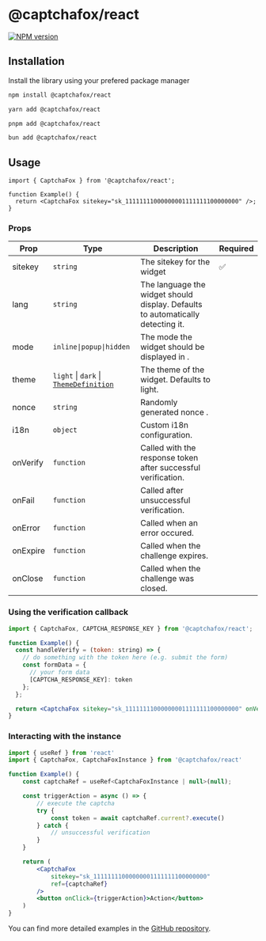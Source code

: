 # @captchafox/react

[![NPM version](https://img.shields.io/npm/v/@captchafox/react.svg)](https://www.npmjs.com/package/@captchafox/react)

## Installation

Install the library using your prefered package manager

```sh
npm install @captchafox/react
```

```sh
yarn add @captchafox/react
```

```sh
pnpm add @captchafox/react
```

```sh
bun add @captchafox/react
```

## Usage

```tsx
import { CaptchaFox } from '@captchafox/react';

function Example() {
  return <CaptchaFox sitekey="sk_11111111000000001111111100000000" />;
}
```

### Props

| **Prop** | **Type**                                                                                           | **Description**                                                                 | **Required** |
| -------- | -------------------------------------------------------------------------------------------------- | ------------------------------------------------------------------------------- | ------------ |
| sitekey  | `string`                                                                                           | The sitekey for the widget                                                      | ✅            |
| lang     | `string`                                                                                           | The language the widget should display. Defaults to automatically detecting it. |              |
| mode     | `inline\|popup\|hidden`                                                                            | The mode the widget should be displayed in .                                    |              |
| theme    | `light` &#124; `dark` &#124; [`ThemeDefinition`](https://docs.captchafox.com/theming#custom-theme) | The theme of the widget. Defaults to light.                                     |              |
| nonce    | `string`                                                                                           | Randomly generated nonce .                                                      |              |
| i18n     | `object`                                                                                           | Custom i18n configuration.                                                      |              |
| onVerify | `function`                                                                                         | Called with the response token after successful verification.                   |              |
| onFail   | `function`                                                                                         | Called after unsuccessful verification.                                         |              |
| onError  | `function`                                                                                         | Called when an error occured.                                                   |              |
| onExpire | `function`                                                                                         | Called when the challenge expires.                                              |              |
| onClose  | `function`                                                                                         | Called when the challenge was closed.                                           |              |

### Using the verification callback

```jsx
import { CaptchaFox, CAPTCHA_RESPONSE_KEY } from '@captchafox/react';

function Example() {
  const handleVerify = (token: string) => {
    // do something with the token here (e.g. submit the form)
    const formData = {
      // your form data
      [CAPTCHA_RESPONSE_KEY]: token
    };
  };

  return <CaptchaFox sitekey="sk_11111111000000001111111100000000" onVerify={handleVerify} />;
}
```

### Interacting with the instance

```jsx
import { useRef } from 'react'
import { CaptchaFox, CaptchaFoxInstance } from '@captchafox/react'

function Example() {
    const captchaRef = useRef<CaptchaFoxInstance | null>(null);

    const triggerAction = async () => {
        // execute the captcha
        try {
            const token = await captchaRef.current?.execute()
        } catch {
            // unsuccessful verification
        }
    }

    return (
        <CaptchaFox
            sitekey="sk_11111111000000001111111100000000"
            ref={captchaRef}
        />
        <button onClick={triggerAction}>Action</button>
    )
}
```

You can find more detailed examples in the [GitHub repository](https://github.com/CaptchaFox/javascript-integrations/tree/main/examples/react).
